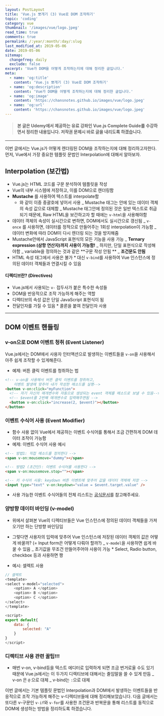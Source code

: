 ```yaml
---
layout: PostLayout
title: 'Vue.js 뽀개기 (3) Vue로 DOM 조작하기'
topic: 'coding'
category: vue
thumbnail: '/images/vue/logo.jpeg'
read_time: true
comments: true
permalink: /:year/:month/:day/:slug
last_modified_at: 2019-05-06
date: 2019-05-06
sitemap:
  changefreq: daily
  exclude: false
excerpt: 'Vue가 DOM을 어떻게 조작하는지에 대해 정리한 글입니다.'
meta:
  - name: 'og:title'
    content: 'Vue.js 뽀개기 (3) Vue로 DOM 조작하기'
  - name: 'og:description'
    content: 'Vue가 DOM을 어떻게 조작하는지에 대해 정리한 글입니다.'
  - name: 'og:image'
    content: 'https://chansnotes.github.io/images/vue/logo.jpeg'
  - name: 'og:url'
    content: 'https://chansnotes.github.io/images/vue/logo.jpeg'
---
```


> #### 본 글은 Udemy에서 제공하는 유료 강좌인 Vue.js Complete Guide를 수강하면서 정리한 내용입니다. 저작권 문제시 바로 글을 내리도록 하겠습니다.

---

이번 글에서는 Vue.js가 어떻게 렌더링된 DOM을 조작하는지에 대해 정리하고자한다. 먼저, Vue에서 가장 중요한 템플릿 문법인 Interpolation에 대해서 알아보자.

## Interpolation (보간법)

- Vue.js는 HTML 코드를 구문 분석하여 템플릿을 작성
- Vue의 내부 시스템에 저장하고, 이를 DOM으로 렌더링함
- **Mustache** 를 사용하여 텍스트를 interpolate함
  - 와 같이 이중 중괄호에 넣어서 사용
    _ Mustache 태그는 안에 있는 데이터 객체의 속성 값으로 대체함
    _ Mustache 태그안에 정의된 것은 일반 텍스트로 취급되기 때문에, Raw HTML을 보간하고자 할 때에는 `v-html`을 사용해야함
- 데이터 객체의 속성이 실시간으로 변하면, DOM에서도 실시간으로 갱신됨
  _ `v-once` 를 사용하면, 데이터를 정적으로 만들어주는 1회성 interpolation이 가능함
  _ 데이터 변화에 따라 DOM이 다시 렌더링 되는 것을 방지해줌
- Mustache안에서 JavaScript 표현식의 모든 기능을 사용 가능
  _ **Ternary expression (삼항 연산자)까지 사용이 가능함!**
  _ 하지만, 단일 표현식으로 작성해야함
  _ variable을 정의하는 것과 같은 **구문 작성 안됨 **
  _ **조건문도 안됨**
- HTML 속성 태그에서 사용은 불가 \* 대신 `v-bind`를 사용하여 Vue 인스턴스에 정의된 데이터 객체들과 연결시킬 수 있음

#### 디렉티브란? (Directives)

- Vue.js에서 사용되는 `v-` 접두사가 붙은 특수한 속성들
- DOM을 반응적으로 조작 가능하게 해주는 역할
- 디렉티브의 속성 값은 단일 JavaScript 표현식이 됨
- 전달인자를 가질 수 있음 \* 콜론을 붙여 전달인자 사용

---

## DOM 이벤트 핸들링

### v-on으로 DOM 이벤트 청취 (Event Listener)

Vue.js에서는 DOM에서 사용자 인터액션으로 발생하는 이벤트들을 `v-on`을 사용해서 아주 쉽게 조작할 수 있게해준다.

- 예제: 버튼 클릭 이벤트를 청취하는 법

```html
<!-- v-on을 사용해서 버튼 클릭 이벤트를 청취하고, 
	이벤트 발생에 맞추어 내가 작성한 메소드를 실행-->
<button v-on:click="myFunction">
  <!-- 자기 자신의 매개변수와 자동으로 생성되는 event 객체를 메소드로 보낼 수 있음-->
  <!-- $event를 2번째 매개변수로 입력해주면됨 -->
  <button v-on:click="increase(2, $event)"></button>
</button>
```

### 이벤트 수식어 사용 (Event Modifier)

- 함수 사용 없이 Vue에서 제공하는 이벤트 수식어를 통해서 조금 간편하게 DOM 데이터 조작이 가능함
- 예제: 이벤트 수식어 사용 예시

```html
<!-- 방법1: 직접 메소드를 정의한다 -->
<span v-on:mousemove="dummy"></span>

<!-- 방법2 (초간단): 이벤트 수식어를 사용한다 -->
<span v-on:mousemove.stop=""></span>

<!-- 키 수식어 사용: keydown 버튼 이벤트에 맞추어 값을 데이터 객체에 저장 -->
<input type="text" v-on:keydown="value = $event.target.value" />
```

- 사용 가능한 이벤트 수식어들의 전체 리스트는 [공식문서](https://kr.vuejs.org/v2/guide/events.html '공식문서')를 참고해주세요.

### 양방향 데이터 바인딩 (v-model)

- 위에서 살펴본 Vue의 디렉티브들은 Vue 인스턴스에 정의된 데이터 객체들을 가져오기만 하는 단방향 바인딩임
- 그렇다면 사용자의 입력에 맞추어 Vue 인스턴스에 저장된 데이터 객체의 값은 어떻게 바꿀까? (= Input form은 어떻게 다뤄야 할까?)
  _ `v-model`을 사용하면 쉽게 바꿀 수 있음
  _ 초기값을 무조건 만들어주어야 사용이 가능 \* Select, Radio button, checkbox 등과 사용하면 짱

- 예시: 셀렉트 사용

```js
// 셀렉트
<template>
<select v-model="selected">
	<option> A </option>
	<option> B </option>
	<option> C </option>
</select>
</template>

<script>
export default{
	data: {
		selected: "A"
	}
}
</script>
```

### 디렉티브 사용 관련 꿀팁!!!

- 매번 v-on, v-bind등을 텍스트 에디터로 입력하게 되면 조금 번거로울 수도 있기 때문에 Vue.js에서는 이 두가지 디렉티브에 대해서는 줄임말을 쓸 수 있게 만듬
  _ v-on 은 `@` 으로 대체
  _ v-bind는 `:`으로 대체

이번 글에서는 기본 템플릿 문법인 Interpolation과 DOM에서 발생하는 이벤트들을 반응적으로 조작 가능하게 해주는 v-디렉티브들에 대해 정리해보았습니다.
다음 글에서는 또다른 v-구문인 `v-if`와 `v-for`를 사용한 조건문과 반복문을 통해 리스트를 동적으로 DOM에 생성하는 방법을 정리하도록 하겠습니다.
